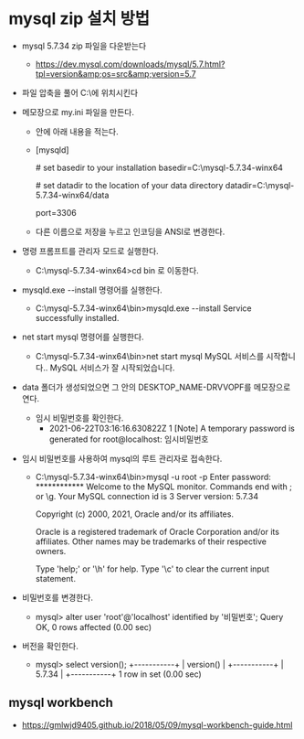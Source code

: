 # mysql zip 설치 방법

- mysql 5.7.34 zip 파일을 다운받는다
  - https://dev.mysql.com/downloads/mysql/5.7.html?tpl=version&amp;os=src&amp;version=5.7

- 파일 압축을 풀어 C:\에 위치시킨다

- 메모장으로 my.ini 파일을 만든다.
  - 안에 아래 내용을 적는다.
  - [mysqld]

    \# set basedir to your installation 
    basedir=C:\mysql-5.7.34-winx64

    \# set datadir to the location of your data directory
    datadir=C:\mysql-5.7.34-winx64/data

    port=3306
  - 다른 이름으로 저장을 누르고 인코딩을 ANSI로 변경한다.
    
- 명령 프롬프트를 관리자 모드로 실행한다.
  - C:\mysql-5.7.34-winx64>cd bin 로 이동한다.

- mysqld.exe --install 명령어를 실행한다.
  - C:\mysql-5.7.34-winx64\bin>mysqld.exe --install
    Service successfully installed.

- net start mysql 명령어를 실행한다.
  - C:\mysql-5.7.34-winx64\bin>net start mysql
    MySQL 서비스를 시작합니다..
    MySQL 서비스가 잘 시작되었습니다.
    
- data 폴더가 생성되었으면 그 안의 DESKTOP_NAME-DRVVOPF를 메모장으로 연다.
  - 임시 비밀번호를 확인한다.
    - 2021-06-22T03:16:16.630822Z 1 [Note] A temporary password is generated for root@localhost: 임시비밀번호

- 임시 비밀번호를 사용하여 mysql의 루트 관리자로 접속한다.
  - C:\mysql-5.7.34-winx64\bin>mysql -u root -p
    Enter password: ************
    Welcome to the MySQL monitor.  Commands end with ; or \g.
    Your MySQL connection id is 3
    Server version: 5.7.34

    Copyright (c) 2000, 2021, Oracle and/or its affiliates.

    Oracle is a registered trademark of Oracle Corporation and/or its
    affiliates. Other names may be trademarks of their respective
    owners.

    Type 'help;' or '\h' for help. Type '\c' to clear the current input statement. 
    
- 비밀번호를 변경한다.
  - mysql> alter user 'root'@'localhost' identified by '비밀번호';
    Query OK, 0 rows affected (0.00 sec)
    
- 버전을 확인한다.
  - mysql> select version();
    +-----------+
    | version() |
    +-----------+
    | 5.7.34    |
    +-----------+
    1 row in set (0.00 sec)
    
    
## mysql workbench
- https://gmlwjd9405.github.io/2018/05/09/mysql-workbench-guide.html
